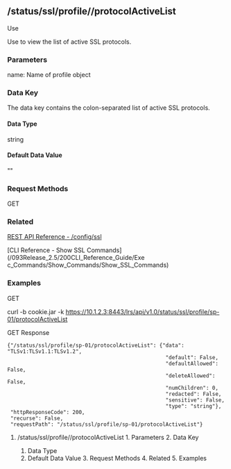 ## /status/ssl/profile/<name>/protocolActiveList

Use

Use to view the list of active SSL protocols.

### Parameters

name: Name of profile object

### Data Key

The data key contains the colon-separated list of active SSL protocols.

#### Data Type

string

#### Default Data Value

""

### Request Methods

GET

### Related

[REST API Reference -
/config/ssl](/093Release_2.5/250REST_API_Reference_Guide/config/ssl)

[CLI Reference - Show SSL Commands](/093Release_2.5/200CLI_Reference_Guide/Exe
c_Commands/Show_Commands/Show_SSL_Commands)

### Examples

GET

curl -b cookie.jar -k
https://10.1.2.3:8443/lrs/api/v1.0/status/ssl/profile/sp-01/protocolActiveList

GET Response

    
    
    {"/status/ssl/profile/sp-01/protocolActiveList": {"data": "TLSv1:TLSv1.1:TLSv1.2",
                                                       "default": False,
                                                       "defaultAllowed": False,
                                                       "deleteAllowed": False,
                                                       "numChildren": 0,
                                                       "redacted": False,
                                                       "sensitive": False,
                                                       "type": "string"},
     "httpResponseCode": 200,
     "recurse": False,
     "requestPath": "/status/ssl/profile/sp-01/protocolActiveList"}
    

  1. /status/ssl/profile/<name>/protocolActiveList
    1. Parameters
    2. Data Key
      1. Data Type
      2. Default Data Value
    3. Request Methods
    4. Related
    5. Examples

